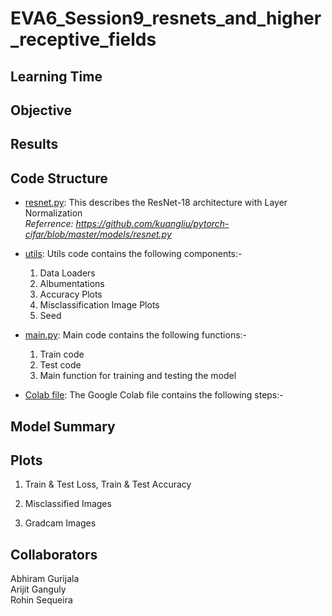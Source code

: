 # EVA6_Session9_resnets_and_higher_receptive_fields

## Learning Time


## Objective


## Results

  
## Code Structure

* [resnet.py](https://github.com/Arijit-datascience/pytorch_cifar10/blob/main/model/resnet.py): This describes the ResNet-18 architecture with Layer Normalization  
<i>Referrence: https://github.com/kuangliu/pytorch-cifar/blob/master/models/resnet.py</i>  

* [utils](https://github.com/Arijit-datascience/pytorch_cifar10/blob/main/utils/utils.py): Utils code contains the following components:-  
  1. Data Loaders  
  2. Albumentations  
  3. Accuracy Plots
  4. Misclassification Image Plots
  5. Seed

* [main.py](https://github.com/Arijit-datascience/pytorch_cifar10/blob/main/main.py): Main code contains the following functions:-  
  1. Train code
  2. Test code
  3. Main function for training and testing the model  

* [Colab file](/pytorch_cifar10_resnet.ipynb): The Google Colab file contains the following steps:-  
 

## Model Summary


## Plots

  1. Train & Test Loss, Train & Test Accuracy  
  

  2. Misclassified Images  
  

  3. Gradcam Images  
  

## Collaborators
Abhiram Gurijala  
Arijit Ganguly  
Rohin Sequeira
